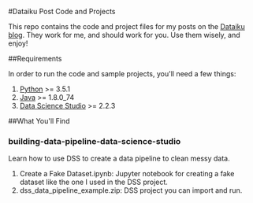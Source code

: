 #Dataiku Post Code and Projects

This repo contains the code and project files for my posts on the [Dataiku blog](http://www.dataiku.com/blog/). They work for me, and should work for you. Use them wisely, and enjoy!

##Requirements

In order to run the code and sample projects, you'll need a few things:

1. [Python](https://www.continuum.io/downloads) >= 3.5.1
2. [Java](http://www.oracle.com/technetwork/java/javase/downloads/jdk8-downloads-2133151.html) >= 1.8.0_74
3. [Data Science Studio](www.dataiku.com/dss/?ref=robertwdempsey) >= 2.2.3

##What You'll Find

### building-data-pipeline-data-science-studio

Learn how to use DSS to create a data pipeline to clean messy data.

1. Create a Fake Dataset.ipynb: Jupyter notebook for creating a fake dataset like the one I used in the DSS project.
2. dss_data_pipeline_example.zip: DSS project you can import and run.

